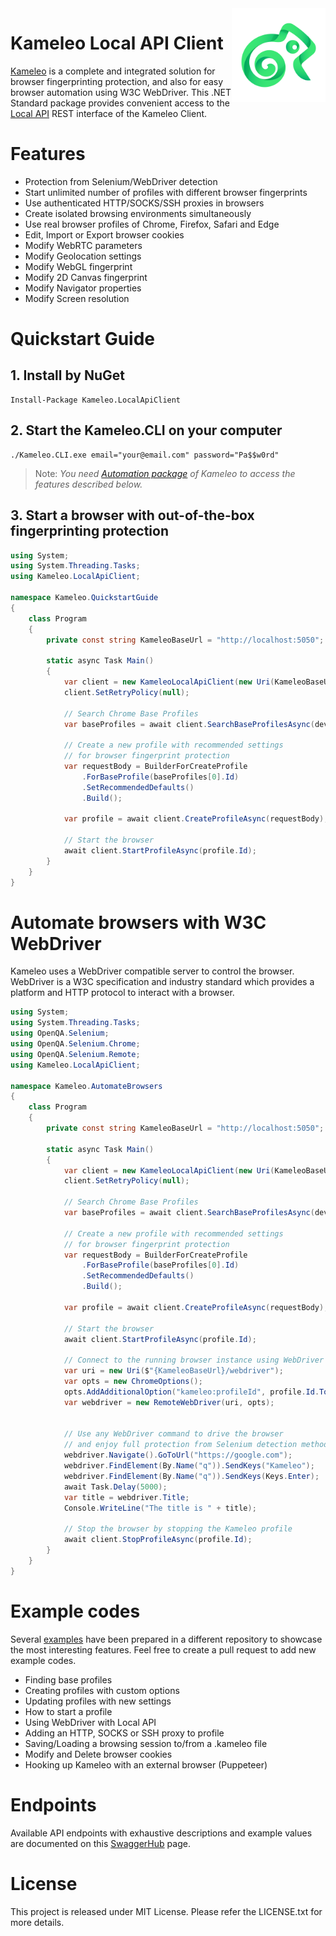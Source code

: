<img src="docs/kameleo-logo.png" width="150" align="right" />

# Kameleo Local API Client
[Kameleo](https://kameleo.io) is a complete and integrated solution for browser fingerprinting protection, and also for easy browser automation using W3C WebDriver. This .NET Standard package provides convenient access to the [Local API](https://app.swaggerhub.com/apis/kameleo-team/kameleo-local-api/2.0) REST interface of the Kameleo Client.


# Features
- Protection from Selenium/WebDriver detection
- Start unlimited number of profiles with different browser fingerprints
- Use authenticated HTTP/SOCKS/SSH proxies in browsers
- Create isolated browsing environments simultaneously
- Use real browser profiles of Chrome, Firefox, Safari and Edge
- Edit, Import or Export browser cookies
- Modify WebRTC parameters
- Modify Geolocation settings
- Modify WebGL fingerprint
- Modify 2D Canvas fingerprint
- Modify Navigator properties
- Modify Screen resolution


# Quickstart Guide

## 1. Install by NuGet
```
Install-Package Kameleo.LocalApiClient
```

## 2. Start the Kameleo.CLI on your computer
```
./Kameleo.CLI.exe email="your@email.com" password="Pa$$w0rd"
```
> Note: _You need [Automation package](https://kameleo.io/pricing) of Kameleo to access the features described below._

## 3. Start a browser with out-of-the-box fingerprinting protection 
```csharp
using System;
using System.Threading.Tasks;
using Kameleo.LocalApiClient;

namespace Kameleo.QuickstartGuide
{
    class Program
    {
        private const string KameleoBaseUrl = "http://localhost:5050";

        static async Task Main()
        {
            var client = new KameleoLocalApiClient(new Uri(KameleoBaseUrl));
            client.SetRetryPolicy(null);

            // Search Chrome Base Profiles
            var baseProfiles = await client.SearchBaseProfilesAsync(deviceType: "desktop", browserProduct: "chrome");

            // Create a new profile with recommended settings
            // for browser fingerprint protection
            var requestBody = BuilderForCreateProfile
                .ForBaseProfile(baseProfiles[0].Id)
                .SetRecommendedDefaults()
                .Build();

            var profile = await client.CreateProfileAsync(requestBody);

            // Start the browser
            await client.StartProfileAsync(profile.Id);
        }
    }
}
```

# Automate browsers with W3C WebDriver
Kameleo uses a WebDriver compatible server to control the browser. WebDriver is a W3C specification and industry standard which provides a platform and HTTP protocol to interact with a browser.

```csharp
using System;
using System.Threading.Tasks;
using OpenQA.Selenium;
using OpenQA.Selenium.Chrome;
using OpenQA.Selenium.Remote;
using Kameleo.LocalApiClient;

namespace Kameleo.AutomateBrowsers
{
    class Program
    {
        private const string KameleoBaseUrl = "http://localhost:5050";

        static async Task Main()
        {
            var client = new KameleoLocalApiClient(new Uri(KameleoBaseUrl));
            client.SetRetryPolicy(null);

            // Search Chrome Base Profiles
            var baseProfiles = await client.SearchBaseProfilesAsync(deviceType: "desktop", browserProduct: "chrome");

            // Create a new profile with recommended settings
            // for browser fingerprint protection
            var requestBody = BuilderForCreateProfile
                .ForBaseProfile(baseProfiles[0].Id)
                .SetRecommendedDefaults()
                .Build();

            var profile = await client.CreateProfileAsync(requestBody);

            // Start the browser
            await client.StartProfileAsync(profile.Id);

            // Connect to the running browser instance using WebDriver
            var uri = new Uri($"{KameleoBaseUrl}/webdriver");
            var opts = new ChromeOptions();
            opts.AddAdditionalOption("kameleo:profileId", profile.Id.ToString());
            var webdriver = new RemoteWebDriver(uri, opts);


            // Use any WebDriver command to drive the browser
            // and enjoy full protection from Selenium detection methods
            webdriver.Navigate().GoToUrl("https://google.com");
            webdriver.FindElement(By.Name("q")).SendKeys("Kameleo");
            webdriver.FindElement(By.Name("q")).SendKeys(Keys.Enter);
            await Task.Delay(5000);
            var title = webdriver.Title;
            Console.WriteLine("The title is " + title);

            // Stop the browser by stopping the Kameleo profile
            await client.StopProfileAsync(profile.Id);
        }
    }
}
```

# Example codes
Several [examples](https://github.com/kameleo-io/local-api-examples) have been prepared in a different repository to showcase the most interesting features. Feel free to create a pull request to add new example codes.

- Finding base profiles
- Creating profiles with custom options
- Updating profiles with new settings
- How to start a profile
- Using WebDriver with Local API
- Adding an HTTP, SOCKS or SSH proxy to profile
- Saving/Loading a browsing session to/from a .kameleo file
- Modify and Delete browser cookies
- Hooking up Kameleo with an external browser (Puppeteer)


# Endpoints
Available API endpoints with exhaustive descriptions and example values are documented on this [SwaggerHub](https://app.swaggerhub.com/apis/kameleo-team/kameleo-local-api/2.0) page.


# License
This project is released under MIT License. Please refer the LICENSE.txt for more details.
